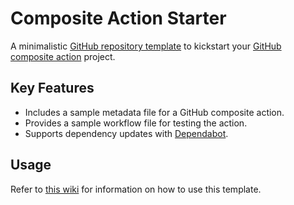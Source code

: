 <!-- Clear the content of this file and replace it with the description of your project. -->
<!-- Learn more: https://www.makeareadme.com -->

# Composite Action Starter

A minimalistic [GitHub repository template](https://docs.github.com/en/repositories/creating-and-managing-repositories/creating-a-repository-from-a-template) to kickstart your [GitHub composite action](https://github.com/features/actions) project.

## Key Features

- Includes a sample metadata file for a GitHub composite action.
- Provides a sample workflow file for testing the action.
- Supports dependency updates with [Dependabot](https://docs.github.com/en/code-security/dependabot).

## Usage

Refer to [this wiki](https://github.com/threeal/composite-action-starter/wiki) for information on how to use this template.

